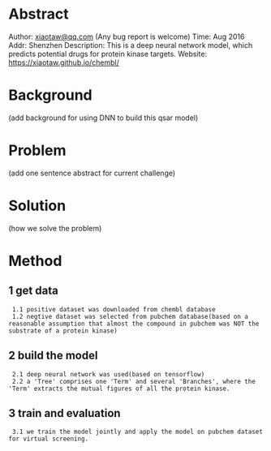 # Abstract
Author: xiaotaw@qq.com (Any bug report is welcome)
Time: Aug 2016
Addr: Shenzhen
Description: This is a deep neural network model, which predicts potential drugs for protein kinase targets. 
Website: https://xiaotaw.github.io/chembl/


# Background
  (add background for using DNN to build this qsar model)

# Problem
  (add one sentence abstract for current challenge)

# Solution
  (how we solve the problem)

# Method
## 1 get data
     1.1 positive dataset was downloaded from chembl database
     1.2 negtive dataset was selected from pubchem database(based on a reasonable assumption that almost the compound in pubchem was NOT the substrate of a protein kinase)

## 2 build the model
     2.1 deep neural network was used(based on tensorflow)
     2.2 a 'Tree' comprises one 'Term' and several 'Branches', where the 'Term' extracts the mutual figures of all the protein kinase.

## 3 train and evaluation
     3.1 we train the model jointly and apply the model on pubchem dataset for virtual screening.
 

